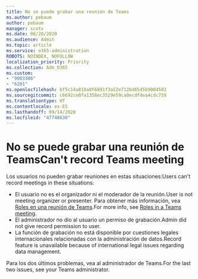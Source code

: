 ```yaml
---
title: No se puede grabar una reunión de Teams
ms.author: pebaum
author: pebaum
manager: scotv
ms.date: 08/20/2020
ms.audience: Admin
ms.topic: article
ms.service: o365-administration
ROBOTS: NOINDEX, NOFOLLOW
localization_priority: Priority
ms.collection: Adm_O365
ms.custom:
- "9003306"
- "6201"
ms.openlocfilehash: bf5c14a818a0f6891f3a52e712bd65d5b9004502
ms.sourcegitcommit: c6692ce0fa1358ec3529e59ca0ecdfdea4cdc759
ms.translationtype: HT
ms.contentlocale: es-ES
ms.lasthandoff: 09/14/2020
ms.locfileid: "47748630"
---
```

# <a name="cant-record-teams-meeting"></a><span data-ttu-id="71702-102">No se puede grabar una reunión de Teams</span><span class="sxs-lookup"><span data-stu-id="71702-102">Can't record Teams meeting</span></span>

<span data-ttu-id="71702-103">Los usuarios no pueden grabar reuniones en estas situaciones:</span><span class="sxs-lookup"><span data-stu-id="71702-103">Users can't record meetings in these situations:</span></span>  

- <span data-ttu-id="71702-104">El usuario no es el organizador ni el moderador de la reunión.</span><span class="sxs-lookup"><span data-stu-id="71702-104">User is not meeting organizer or presenter.</span></span> <span data-ttu-id="71702-105">Para obtener más información, vea [Roles en una reunión de Teams](https://support.microsoft.com/office/roles-in-a-teams-meeting-c16fa7d0-1666-4dde-8686-0a0bfe16e019).</span><span class="sxs-lookup"><span data-stu-id="71702-105">For more info, see [Roles in a Teams meeting](https://support.microsoft.com/office/roles-in-a-teams-meeting-c16fa7d0-1666-4dde-8686-0a0bfe16e019).</span></span>
- <span data-ttu-id="71702-106">El administrador no dio al usuario un permiso de grabación.</span><span class="sxs-lookup"><span data-stu-id="71702-106">Admin did not give record permission to user.</span></span>
- <span data-ttu-id="71702-107">La función de grabación no está disponible por cuestiones legales internacionales relacionadas con la administración de datos.</span><span class="sxs-lookup"><span data-stu-id="71702-107">Record feature is unavailable because of international legal issues regarding data management.</span></span>

<span data-ttu-id="71702-108">Para los dos últimos problemas, vea al administrador de Teams.</span><span class="sxs-lookup"><span data-stu-id="71702-108">For the last two issues, see your Teams administrator.</span></span>